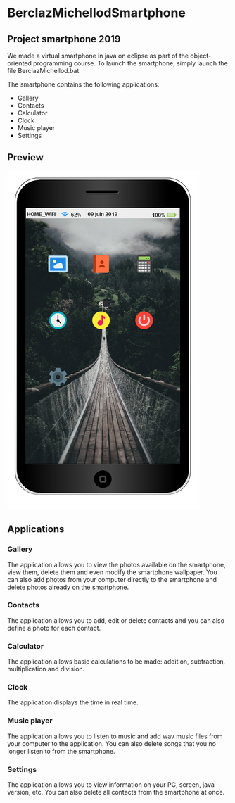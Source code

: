 # BerclazMichellodSmartphone

## Project smartphone 2019

We made a virtual smartphone in java on eclipse as part of the object-oriented programming course.
To launch the smartphone, simply launch the file BerclazMichellod.bat 

The smartphone contains the following applications:

- Gallery
- Contacts
- Calculator
- Clock
- Music player
- Settings

## Preview

![alt text](images/demo/Preview.PNG "Screenshot of the smartphone")

## Applications
### Gallery
The application allows you to view the photos available on the smartphone, view them, delete them and even modify the smartphone wallpaper.
You can also add photos from your computer directly to the smartphone and delete photos already on the smartphone.

### Contacts
The application allows you to add, edit or delete contacts and you can also define a photo for each contact.

### Calculator
The application allows basic calculations to be made: addition, subtraction, multiplication and division.

### Clock
The application displays the time in real time.

### Music player
The application allows you to listen to music and add wav music files from your computer to the application.
You can also delete songs that you no longer listen to from the smartphone.

### Settings
The application allows you to view information on your PC, screen, java version, etc. You can also delete all contacts from the smartphone at once.
